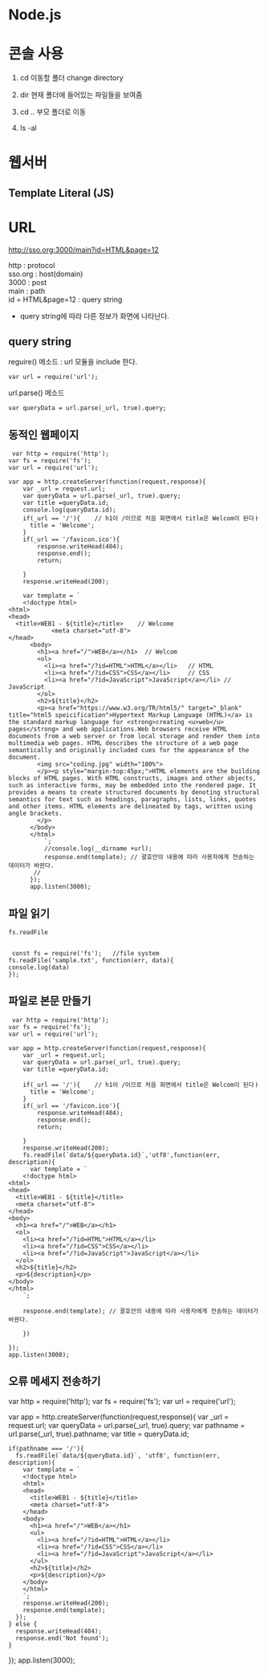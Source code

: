 # Node.js

# 콘솔 사용
1. cd 이동할 폴더
  change directory

2. dir 
  현재 폴더에 들어있는 파일들을 보여줌
  
3. cd ..
  부모 폴더로 이동
  
4. ls -al
  
 
  
# 웹서버

## Template Literal (JS)
# URL

http://sso.org:3000/main?id=HTML&page=12

http              : protocol<br />
sso.org           : host(domain)<br />
3000              : post<br />
main              : path<br />
id = HTML&page=12 : query string<br />
 
* query string에 따라 다른 정보가 화면에 나타난다.

## query string

reguire() 메소드 : url 모듈을 include 한다.

    var url = require('url');  

url.parse() 메소드

    var queryData = url.parse(_url, true).query;
    
 ## 동적인 웹페이지
     var http = require('http');
    var fs = require('fs');
    var url = require('url');   

    var app = http.createServer(function(request,response){
        var _url = request.url;
        var queryData = url.parse(_url, true).query;
        var title =queryData.id;
        console.log(queryData.id);
        if(_url == '/'){    // h1이 /이므로 처음 화면에서 title은 Welcom이 된다ㅏ
          title = 'Welcome';
        }
        if(_url == '/favicon.ico'){
            response.writeHead(404);
            response.end();
            return;

        }
        response.writeHead(200);

        var template = `
        <!doctype html>
    <html>
    <head>
      <title>WEB1 - ${title}</title>    // Welcome
                <meta charset="utf-8">
    </head>
          <body>
            <h1><a href="/">WEB</a></h1>  // Welcom
            <ol>
              <li><a href="/?id=HTML">HTML</a></li>   // HTML
              <li><a href="/?id=CSS">CSS</a></li>     // CSS
              <li><a href="/?id=JavaScript">JavaScript</a></li> // JavaScript
            </ol>
            <h2>${title}</h2>
            <p><a href="https://www.w3.org/TR/html5/" target="_blank" title="html5 speicification">Hypertext Markup Language (HTML)</a> is the standard markup language for <strong>creating <u>web</u> pages</strong> and web applications.Web browsers receive HTML documents from a web server or from local storage and render them into multimedia web pages. HTML describes the structure of a web page semantically and originally included cues for the appearance of the document.
            <img src="coding.jpg" width="100%">
            </p><p style="margin-top:45px;">HTML elements are the building blocks of HTML pages. With HTML constructs, images and other objects, such as interactive forms, may be embedded into the rendered page. It provides a means to create structured documents by denoting structural semantics for text such as headings, paragraphs, lists, links, quotes and other items. HTML elements are delineated by tags, written using angle brackets.
            </p>
          </body>
          </html>
              `;
              //console.log(__dirname +url);
              response.end(template); // 괄호안의 내용에 따라 사용자에게 전송하는 데이터가 바뀐다.
           // 
          });
          app.listen(3000);


    
 ## 파일 읽기
 
    fs.readFile
 
 
     const fs = require('fs');   //file system
    fs.readFile('sample.txt', function(err, data){
    console.log(data)
    });
 
 ## 파일로 본문 만들기

     var http = require('http');
    var fs = require('fs');
    var url = require('url');   

    var app = http.createServer(function(request,response){
        var _url = request.url;
        var queryData = url.parse(_url, true).query;
        var title =queryData.id;

        if(_url == '/'){    // h1이 /이므로 처음 화면에서 title은 Welcom이 된다ㅏ
          title = 'Welcome';
        }
        if(_url == '/favicon.ico'){
            response.writeHead(404);
            response.end();
            return;

        }
        response.writeHead(200);
        fs.readFile(`data/${queryData.id}`,'utf8',function(err, description){
          var template = `
        <!doctype html>
    <html>
    <head>
      <title>WEB1 - ${title}</title>  
      <meta charset="utf-8">
    </head>
    <body>
      <h1><a href="/">WEB</a></h1> 
      <ol>
        <li><a href="/?id=HTML">HTML</a></li>  
        <li><a href="/?id=CSS">CSS</a></li>     
        <li><a href="/?id=JavaScript">JavaScript</a></li> 
      </ol>
      <h2>${title}</h2>
      <p>${description}</p>
    </body>
    </html>
        `;

        response.end(template); // 괄호안의 내용에 따라 사용자에게 전송하는 데이터가 바뀐다.

        })

    });
    app.listen(3000);

## 오류 메세지 전송하기

var http = require('http');
var fs = require('fs');
var url = require('url');
 
var app = http.createServer(function(request,response){
    var _url = request.url;
    var queryData = url.parse(_url, true).query;
    var pathname = url.parse(_url, true).pathname;
    var title = queryData.id;
 
    if(pathname === '/'){
      fs.readFile(`data/${queryData.id}`, 'utf8', function(err, description){
        var template = `
        <!doctype html>
        <html>
        <head>
          <title>WEB1 - ${title}</title>
          <meta charset="utf-8">
        </head>
        <body>
          <h1><a href="/">WEB</a></h1>
          <ul>
            <li><a href="/?id=HTML">HTML</a></li>
            <li><a href="/?id=CSS">CSS</a></li>
            <li><a href="/?id=JavaScript">JavaScript</a></li>
          </ul>
          <h2>${title}</h2>
          <p>${description}</p>
        </body>
        </html>
        `;
        response.writeHead(200);
        response.end(template);
      });
    } else {
      response.writeHead(404);
      response.end('Not found');
    }
 
 
 
});
app.listen(3000);
 
